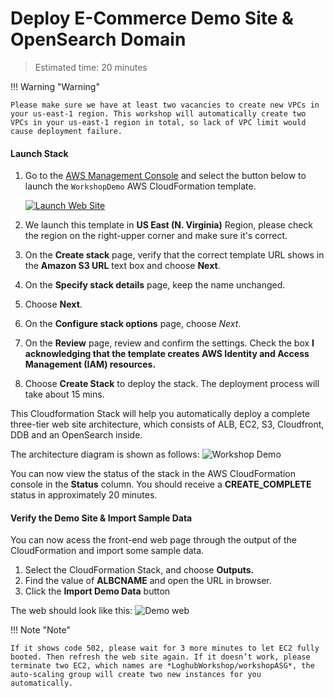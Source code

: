 # Deploy E-Commerce Demo Site & OpenSearch Domain
> Estimated time: 20 minutes

!!! Warning "Warning"

    Please make sure we have at least two vacancies to create new VPCs in your us-east-1 region. This workshop will automatically create two VPCs in your us-east-1 region in total, so lack of VPC limit would cause deployment failure.

#### Launch Stack 

1. Go to the <a href="https://console.aws.amazon.com/console/home?region=us-east-1" target="_blank">AWS Management Console</a> and select the button below to launch the ```WorkshopDemo``` AWS CloudFormation template.
    
    <a href="https://console.aws.amazon.com/cloudformation/home#/stacks/create/template?stackName=WorkshopDemo&templateURL=https://aws-gcr-solutions.s3.amazonaws.com/log-hub-workshop/{{ version }}/LoghubWorkshop.template" target="_blank">![Launch Web Site](../../images/launch-stack.png)</a>

2. We launch this template in **US East (N. Virginia)** Region, please check the region on the right-upper corner and make sure it's correct.

3. On the **Create stack** page, verify that the correct template URL shows in the **Amazon S3 URL** text box and choose **Next**.

4. On the **Specify stack details** page, keep the name unchanged.

5. Choose **Next**.

6. On the **Configure stack options** page, choose *Next*.

7. On the **Review** page, review and confirm the settings. Check the box **I acknowledging that the template creates AWS Identity and Access Management (IAM) resources.**

8. Choose **Create Stack** to deploy the stack. The deployment process will take about 15 mins.

This Cloudformation Stack will help you automatically deploy a complete three-tier web site architecture, which consists of ALB, EC2, S3, Cloudfront, DDB and an OpenSearch inside.

The architecture diagram is shown as follows:
![Workshop Demo](../../images/workshop/workshop-demo.png)

You can now view the status of the stack in the AWS CloudFormation console in the **Status** column. You should receive a **CREATE_COMPLETE** status in approximately 20 minutes. 

#### Verify the Demo Site & Import Sample Data

You can now acess the front-end web page through the output of the CloudFormation and import some sample data.

1. Select the CloudFormation Stack, and choose **Outputs.**
2. Find the value of **ALBCNAME** and open the URL in browser.
3. Click the **Import Demo Data** button

The web should look like this:
![Demo web](../../images/workshop/workshop-web.png)

!!! Note "Note"

    If it shows code 502, please wait for 3 more minutes to let EC2 fully booted. Then refresh the web site again. If it doesn’t work, please terminate two EC2, which names are *LoghubWorkshop/workshopASG*, the auto-scaling group will create two new instances for you automatically. 

